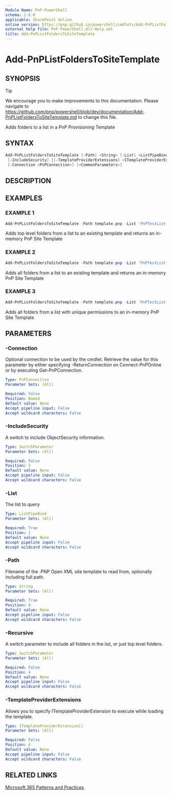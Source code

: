 ```yaml
---
Module Name: PnP.PowerShell
schema: 2.0.0
applicable: SharePoint Online
online version: https://pnp.github.io/powershell/cmdlets/Add-PnPListFoldersToSiteTemplate.html
external help file: PnP.PowerShell.dll-Help.xml
title: Add-PnPListFoldersToSiteTemplate
---
```

  
# Add-PnPListFoldersToSiteTemplate

## SYNOPSIS

> [!TIP]
> We encourage you to make improvements to this documentation. Please navigate to https://github.com/pnp/powershell/blob/dev/documentation/Add-PnPListFoldersToSiteTemplate.md to change this file.

Adds folders to a list in a PnP Provisioning Template

## SYNTAX

```powershell
Add-PnPListFoldersToSiteTemplate [-Path] <String> [-List] <ListPipeBind> [-Recursive]
 [-IncludeSecurity] [[-TemplateProviderExtensions] <ITemplateProviderExtension[]>] 
 [-Connection <PnPConnection>] [<CommonParameters>]
```

## DESCRIPTION

## EXAMPLES

### EXAMPLE 1
```powershell
Add-PnPListFoldersToSiteTemplate -Path template.pnp -List 'PnPTestList'
```

Adds top level folders from a list to an existing template and returns an in-memory PnP Site Template

### EXAMPLE 2
```powershell
Add-PnPListFoldersToSiteTemplate -Path template.pnp -List 'PnPTestList' -Recursive
```

Adds all folders from a list to an existing template and returns an in-memory PnP Site Template

### EXAMPLE 3
```powershell
Add-PnPListFoldersToSiteTemplate -Path template.pnp -List 'PnPTestList' -Recursive -IncludeSecurity
```

Adds all folders from a list with unique permissions to an in-memory PnP Site Template

## PARAMETERS

### -Connection
Optional connection to be used by the cmdlet. Retrieve the value for this parameter by either specifying -ReturnConnection on Connect-PnPOnline or by executing Get-PnPConnection.

```yaml
Type: PnPConnection
Parameter Sets: (All)

Required: False
Position: Named
Default value: None
Accept pipeline input: False
Accept wildcard characters: False
```

### -IncludeSecurity
A switch to include ObjectSecurity information.

```yaml
Type: SwitchParameter
Parameter Sets: (All)

Required: False
Position: 5
Default value: None
Accept pipeline input: False
Accept wildcard characters: False
```

### -List
The list to query

```yaml
Type: ListPipeBind
Parameter Sets: (All)

Required: True
Position: 2
Default value: None
Accept pipeline input: False
Accept wildcard characters: False
```

### -Path
Filename of the .PNP Open XML site template to read from, optionally including full path.

```yaml
Type: String
Parameter Sets: (All)

Required: True
Position: 0
Default value: None
Accept pipeline input: False
Accept wildcard characters: False
```

### -Recursive
A switch parameter to include all folders in the list, or just top level folders.

```yaml
Type: SwitchParameter
Parameter Sets: (All)

Required: False
Position: 4
Default value: None
Accept pipeline input: False
Accept wildcard characters: False
```

### -TemplateProviderExtensions
Allows you to specify ITemplateProviderExtension to execute while loading the template.

```yaml
Type: ITemplateProviderExtension[]
Parameter Sets: (All)

Required: False
Position: 6
Default value: None
Accept pipeline input: False
Accept wildcard characters: False
```



## RELATED LINKS

[Microsoft 365 Patterns and Practices](https://aka.ms/m365pnp)


